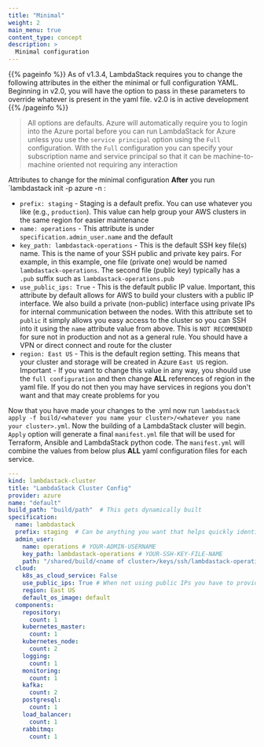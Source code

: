 ```yaml
---
title: "Minimal"
weight: 2
main_menu: true
content_type: concept
description: >
  Minimal configuration
---
```


{{% pageinfo %}}
As of v1.3.4, LambdaStack requires you to change the following attributes in the either the minimal or full configuration YAML. Beginning in v2.0, you will have the option to pass in these parameters to override whatever is present in the yaml file. v2.0 is in active development
{{% /pageinfo %}}

>All options are defaults. Azure will automatically require you to login into the Azure portal before you can run LambdaStack for Azure unless you use the `service principal` option using the `Full` configuration. With the `Full` configuration you can specify your subscription name and service principal so that it can be machine-to-machine oriented not requiring any interaction

Attributes to change for the minimal configuration **After** you run `lambdastack init -p azure -n <whatever name you want to give your cluster>:
* `prefix: staging` - Staging is a default prefix. You can use whatever you like (e.g., `production`). This value can help group your AWS clusters in the same region for easier maintenance
* `name: operations` - This attribute is under `specification.admin_user.name` and the default
* `key_path: lambdastack-operations` - This is the default SSH key file(s) name. This is the name of your SSH public and private key pairs. For example, in this example, one file (private one) would be named `lambdastack-operations`. The second file (public key) typically has a `.pub` suffix such as `lambdastack-operations.pub`
* `use_public_ips: True` - This is the default public IP value. Important, this attribute by default allows for AWS to build your clusters with a public IP interface. We also build a private (non-public) interface using private IPs for internal communication between the nodes. With this attribute set to `public` it simply allows you easy access to the cluster so you can SSH into it using the `name` attribute value from above. This is `NOT RECOMMENDED` for sure not in production and not as a general rule. You should have a VPN or direct connect and route for the cluster
* `region: East US` - This is the default region setting. This means that your cluster and storage will be created in Azure `East US` region. Important - If you want to change this value in any way, you should use the `full configuration` and then change **ALL** references of region in the yaml file. If you do not then you may have services in regions you don't want and that may create problems for you

Now that you have made your changes to the <whatever you name your cluster>.yml now run `lambdastack apply -f build/<whatever you name your cluster>/<whatever you name your cluster>.yml`. Now the building of a LambdaStack cluster will begin. `Apply` option will generate a final `manifest.yml` file that will be used for Terraform, Ansible and LambdaStack python code. The `manifest.yml` will combine the values from below plus **ALL** yaml configuration files for each service.

```yaml
---
kind: lambdastack-cluster
title: "LambdaStack Cluster Config"
provider: azure
name: "default"
build_path: "build/path"  # This gets dynamically built
specification:
  name: lambdastack
  prefix: staging  # Can be anything you want that helps quickly identify the clusterprefix
  admin_user:
    name: operations # YOUR-ADMIN-USERNAME
    key_path: lambdastack-operations # YOUR-SSH-KEY-FILE-NAME
    path: "/shared/build/<name of cluster>/keys/ssh/lambdastack-operations" # Will get dynamically created
  cloud:
    k8s_as_cloud_service: False
    use_public_ips: True # When not using public IPs you have to provide connectivity via private IPs (VPN)
    region: East US
    default_os_image: default
  components:
    repository:
      count: 1
    kubernetes_master:
      count: 1
    kubernetes_node:
      count: 2
    logging:
      count: 1
    monitoring:
      count: 1
    kafka:
      count: 2
    postgresql:
      count: 1
    load_balancer:
      count: 1
    rabbitmq:
      count: 1
```

